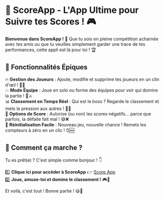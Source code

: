 # 🎯 ScoreApp - L'App Ultime pour Suivre tes Scores ! 🎮

**Bienvenue dans ScoreApp !** 🎉 Que tu sois en pleine compétition acharnée avec tes amis ou que tu veuilles simplement garder une trace de tes performances, cette appli est là pour toi ! 🏆

## 🚀 Fonctionnalités Épiques

🔥 **Gestion des Joueurs** : Ajoute, modifie et supprime tes joueurs en un clin d'œil ! 👤✨  
💥 **Mode Équipe** : Joue en solo ou forme des équipes pour voir qui domine la partie ! 🤝⚔️  
📊 **Classement en Temps Réel** : Qui est le boss ? Regarde le classement et mets la pression aux autres ! 👀🏅  
🔢 **Options de Score** : Autorise (ou non) les scores négatifs... parce que parfois, la défaite fait mal ! 😅❌  
🔄 **Réinitialisation Facile** : Nouveau jeu, nouvelle chance ! Remets les compteurs à zéro en un clic ! 🔃🆕

## 🎯 Comment ça marche ?

Tu es prêt(e) ? C'est simple comme bonjour ! 👇

1️⃣ **Clique ici pour accéder à ScoreApp** 👉 [Score App](https://chrisirhc1.github.io/ScoreApp/)  
2️⃣ **Joue, amuse-toi et domine le classement !** 🎮🥇

Et voilà, c'est tout ! Bonne partie ! 😃🎊
